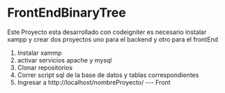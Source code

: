 # FrontEndBinaryTree

Este Proyecto esta desarrollado con codeigniter es necesario instalar xampp y crear dos proyectos
uno para el backend y otro para el frontEnd

1. Instalar xammp
2. activar servicios apache y mysql
3. Clonar repositorios
4. Correr script sql de la base de datos y tablas correspondientes
5. Ingresar a http://localhost/nombreProyecto/  --- Front